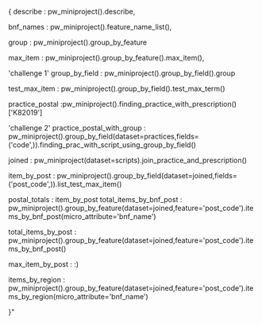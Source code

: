 {
describe : pw_miniproject().describe,

bnf_names : pw_miniproject().feature_name_list(),

group : pw_miniproject().group_by_feature

max_item : pw_miniproject().group_by_feature().max_item(),

'challenge 1' group_by_field : pw_miniproject().group_by_field().group

test_max_item : pw_miniproject().group_by_field().test_max_term()

practice_postal :pw_miniproject().finding_practice_with_prescription()['K82019']

'challenge 2' practice_postal_with_group : pw_miniproject().group_by_field(dataset=practices,fields=('code',)).finding_prac_with_script_using_group_by_field()

joined : pw_miniproject(dataset=scripts).join_practice_and_prescription()

item_by_post : pw_miniproject().group_by_field(dataset=joined,fields=('post_code',)).list_test_max_item()

postal_totals : item_by_post
total_items_by_bnf_post : pw_miniproject().group_by_feature(dataset=joined,feature='post_code').items_by_bnf_post(micro_attribute='bnf_name')

total_items_by_post : pw_miniproject().group_by_feature(dataset=joined,feature='post_code').items_by_bnf_post()

max_item_by_post : :)

items_by_region : pw_miniproject().group_by_feature(dataset=joined,feature='post_code').items_by_region(micro_attribute='bnf_name')

}"
